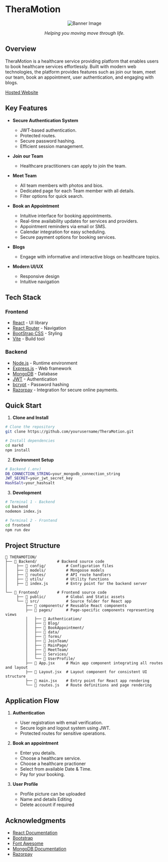 # TheraMotion

<div align="center">
    <img src="FrontEnd/public/logo.png" alt="Banner Image" />

  _Helping you moving move through life._
</div>

## Overview

TheraMotion is a healthcare service providing platform that enables users to book healthcare services effortlessly. Built with modern web technologies, the platform provides features such as join our team, meet our team, book an appointment, user authentication, and engaging with blogs.

<a href="https://thera-motion.vercel.app/" target="_blank">Hosted Website</a>


## Key Features

- **Secure Authentication System**
    - JWT-based authentication.
    - Protected routes.
    - Secure password hashing.
    - Efficient session management.

- **Join our Team**
    - Healthcare practitioners can apply to join the team.

- **Meet Team** 
    - All team members with photos and bios.
    - Dedicated page for each Team member with all details.
    - Filter options for quick search.
  
- **Book an Appointment** 
    - Intuitive interface for booking appointments.
    - Real-time availability updates for services and providers.
    - Appointment reminders via email or SMS.
    - Calendar integration for easy scheduling.
    - Secure payment options for booking services.

- **Blogs**
    - Engage with informative and interactive blogs on healthcare topics. 

- **Modern UI/UX**
    - Responsive design
    - Intuitive navigation

## Tech Stack

### Frontend

- [React](https://reactjs.org/) - UI library
- [React Router](https://reactrouter.com/) - Navigation
- [BootStrap CSS](https://tailwindcss.com/) - Styling
- [Vite](https://vitejs.dev/) - Build tool

### Backend

- [Node.js](https://nodejs.org/) - Runtime environment
- [Express.js](https://expressjs.com/) - Web framework
- [MongoDB](https://www.mongodb.com/) - Database
- [JWT](https://jwt.io/) - Authentication
- [bcrypt](https://github.com/kelektiv/node.bcrypt.js) - Password hashing
- [Razorpay](https://razorpay.com/) - Integration for secure online payments.

## Quick Start

1. **Clone and Install**

```bash
# Clone the repository
git clone https://github.com/yourusername/TheraMotion.git

# Install dependencies
cd markd
npm install
```

2. **Environment Setup**

```bash
# Backend (.env)
DB_CONNECTION_STRING=your_mongodb_connection_string
JWT_SECRET=your_jwt_secret_key
HashSalt=your_hashsalt
```


3. **Development**

```bash
# Terminal 1 - Backend
cd backend
nodemon index.js

# Terminal 2 - Frontend
cd frontend
npm run dev
```

## Project Structure

```
📂 THERAMOTION/
├── 📂 Backend/         # Backend source code
│    ├── 📂 config/         # Configuration files
│    ├── 📂 models/         # Mongoose models
│    ├── 📂 routes/         # API route handlers
│    ├── 📂 utils/          # Utility functions
│    ├── 📄 index.js        # Entry point for the backend server
│
└── 📂 Frontend/        # Frontend source code
     ├── 📂 public/         # Global and Static assets
     └── 📂 src/            # Source folder for React app
         ├── 📂 components/ # Reusable React components
         ├── 📂 pages/      # Page-specific components representing views
         │   ├── 📂 Authentication/      
         │   ├── 📂 Blog/      
         │   ├── 📂 BookAppointment/      
         │   ├── 📂 data/      
         │   ├── 📂 forms/      
         │   ├── 📂 JoinTeam/      
         │   ├── 📂 MainPage/      
         │   ├── 📂 MeetTeam/      
         │   ├── 📂 Services/      
         │   └── 📂 UserProfile/      
         ├── 📄 App.jsx     # Main app component integrating all routes and layout
         ├── 📄 Layout.jsx  # Layout component for consistent UI structure
         ├── 📄 main.jsx    # Entry point for React app rendering
         └── 📄 routes.js   # Route definitions and page rendering
```

## Application Flow

1. **Authentication**

   - User registration with email verification.
   - Secure login and logout system using JWT.
   - Protected routes for sensitive operations.
  
2. **Book an appointment**
   - Enter you details.
   - Choose a healthcare service.
   - Choose a healthcare practioner
   - Select from available Date & Time.
   - Pay for your booking.

3. **User Profile**
   - Profile picture can be uploaded
   - Name and details Editing
   - Delete account if required

## Acknowledgments

- [React Documentation](https://reactjs.org/docs)
- [Bootstrap](https://getbootstrap.com/)
- [Font Awesome](https://fontawesome.com/)
- [MongoDB Documentation](https://docs.mongodb.com)
- [Razorpay](https://razorpay.com/)
